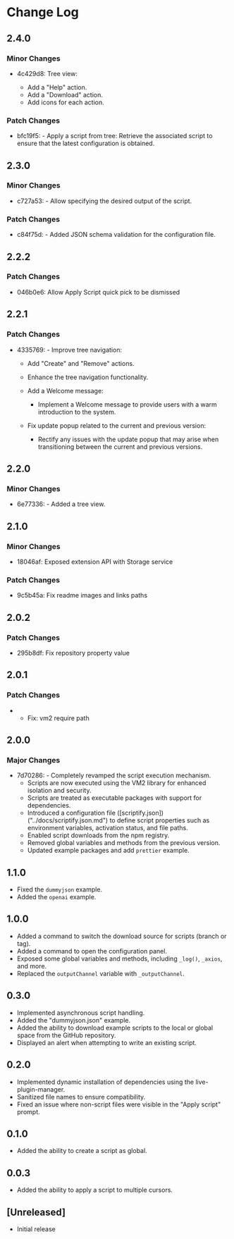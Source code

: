 # Change Log

## 2.4.0

### Minor Changes

- 4c429d8: Tree view:

  - Add a "Help" action.
  - Add a "Download" action.
  - Add icons for each action.

### Patch Changes

- bfc19f5: - Apply a script from tree: Retrieve the associated script to ensure that the latest configuration is obtained.

## 2.3.0

### Minor Changes

- c727a53: - Allow specifying the desired output of the script.

### Patch Changes

- c84f75d: - Added JSON schema validation for the configuration file.

## 2.2.2

### Patch Changes

- 046b0e6: Allow Apply Script quick pick to be dismissed

## 2.2.1

### Patch Changes

- 4335769: - Improve tree navigation:

  - Add "Create" and "Remove" actions.
  - Enhance the tree navigation functionality.

  - Add a Welcome message:

    - Implement a Welcome message to provide users with a warm introduction to the system.

  - Fix update popup related to the current and previous version:
    - Rectify any issues with the update popup that may arise when transitioning between the current and previous versions.

## 2.2.0

### Minor Changes

- 6e77336: - Added a tree view.

## 2.1.0

### Minor Changes

- 18046af: Exposed extension API with Storage service

### Patch Changes

- 9c5b45a: Fix readme images and links paths

## 2.0.2

### Patch Changes

- 295b8df: Fix repository property value

## 2.0.1

### Patch Changes

- - Fix: vm2 require path

## 2.0.0

### Major Changes

- 7d70286: - Completely revamped the script execution mechanism.
  - Scripts are now executed using the VM2 library for enhanced isolation and security.
  - Scripts are treated as executable packages with support for dependencies.
  - Introduced a configuration file ([scriptify.json])("../docs/scriptify.json.md") to define script properties such as environment variables, activation status, and file paths.
  - Enabled script downloads from the npm registry.
  - Removed global variables and methods from the previous version.
  - Updated example packages and add `prettier` example.

## 1.1.0

- Fixed the `dummyjson` example.
- Added the `openai` example.

## 1.0.0

- Added a command to switch the download source for scripts (branch or tag).
- Added a command to open the configuration panel.
- Exposed some global variables and methods, including `_log()`, `_axios`, and more.
- Replaced the `outputChannel` variable with `_outputChannel`.

## 0.3.0

- Implemented asynchronous script handling.
- Added the "dummyjson.json" example.
- Added the ability to download example scripts to the local or global space from the GitHub repository.
- Displayed an alert when attempting to write an existing script.

## 0.2.0

- Implemented dynamic installation of dependencies using the live-plugin-manager.
- Sanitized file names to ensure compatibility.
- Fixed an issue where non-script files were visible in the "Apply script" prompt.

## 0.1.0

- Added the ability to create a script as global.

## 0.0.3

- Added the ability to apply a script to multiple cursors.

## [Unreleased]

- Initial release
